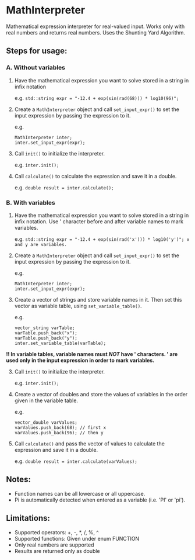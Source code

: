 # MathInterpreter
Mathematical expression interpreter for real-valued input.
Works only with real numbers and returns real numbers. Uses the Shunting
Yard Algorithm.

## Steps for usage:

### A. Without variables
1. Have the mathematical expression you want to solve stored in a string in infix notation
		  
	e.g. 
	`std::string expr = "-12.4 + exp(sin(rad(68))) * log10(96)";`

2. Create a `MathInterpreter` object and call `set_input_expr()` to set the input expression by passing the expression to it.
		
	e.g. 
	```
	MathInterpreter inter; 
	inter.set_input_expr(expr);
	```

3. Call `init()` to initialize the interpreter.

	e.g. 
	`inter.init();`

4. Call `calculate()` to calculate the expression and save it in a double.
		   
	e.g. 
	`double result = inter.calculate();`

### B. With variables
1. Have the mathematical expression you want to solve stored in a string in infix notation. Use ' character before and after variable names to mark variables.

	e.g. 
	`std::string expr = "-12.4 + exp(sin(rad('x'))) * log10('y')"; x and y are variables.`
		
2. Create a `MathInterpreter` object and call `set_input_expr()` to set the input expression by passing the expression to it.

	e.g. 
	```
	MathInterpreter inter; 
	inter.set_input_expr(expr);
	```

3. Create a vector of strings and store variable names in it. Then set this vector as variable table, using `set_variable_table()`.

	e.g. 
	```
	vector_string varTable; 
	varTable.push_back("x"); 
	varTable.push_back("y"); 
	inter.set_variable_table(varTable);
	```

**!! In variable tables, variable names must _NOT_ have ' characters. ' are used only in the input expression in order to mark variables.**

3. Call `init()` to initialize the interpreter.

	e.g. 
	`inter.init();`

4. Create a vector of doubles and store the values of variables in the order given in the variable table.

	e.g. 
	```
	vector_double varValues; 
	varValues.push_back(68); // first x 
	varValues.push_back(96); // then y
	```

5. Call `calculate()` and pass the vector of values to calculate the expression and save it in a double.

	e.g. 
	`double result = inter.calculate(varValues);`

## Notes:
  - Function names can be all lowercase or all uppercase.
  - Pi is automatically detected when entered as a variable (i.e. 'PI' or 'pi').

## Limitations:
  - Supported operators: +, -, *, /, %, ^
  - Supported functions: Given under enum FUNCTION
  - Only real numbers are supported
  - Results are returned only as double
